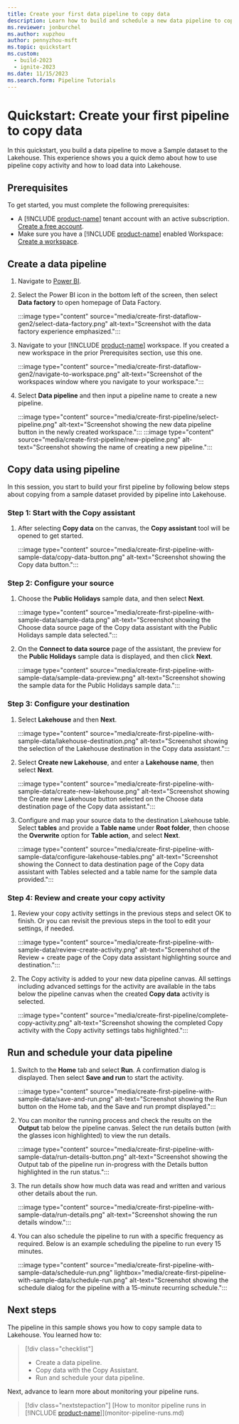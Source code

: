 ```yaml
---
title: Create your first data pipeline to copy data
description: Learn how to build and schedule a new data pipeline to copy sample data to a Lakehouse.
ms.reviewer: jonburchel
ms.author: xupzhou
author: pennyzhou-msft
ms.topic: quickstart
ms.custom:
  - build-2023
  - ignite-2023
ms.date: 11/15/2023
ms.search.form: Pipeline Tutorials
---
```


# Quickstart: Create your first pipeline to copy data

In this quickstart, you build a data pipeline to move a Sample dataset to the Lakehouse. This experience shows you a quick demo about how to use pipeline copy activity and how to load data into Lakehouse.

## Prerequisites

To get started, you must complete the following prerequisites:

- A [!INCLUDE [product-name](../includes/product-name.md)] tenant account with an active subscription. [Create a free account](https://azure.microsoft.com/free/).
- Make sure you have a [!INCLUDE [product-name](../includes/product-name.md)] enabled Workspace: [Create a workspace](../get-started/create-workspaces.md).

## Create a data pipeline

1. Navigate to [Power BI](https://app.powerbi.com/).
1. Select the Power BI icon in the bottom left of the screen, then select **Data factory** to open homepage of Data Factory.

   :::image type="content" source="media/create-first-dataflow-gen2/select-data-factory.png" alt-text="Screenshot with the data factory experience emphasized.":::

1. Navigate to your [!INCLUDE [product-name](../includes/product-name.md)] workspace. If you created a new workspace in the prior Prerequisites section, use this one.

   :::image type="content" source="media/create-first-dataflow-gen2/navigate-to-workspace.png" alt-text="Screenshot of the workspaces window where you navigate to your workspace.":::

1. Select **Data pipeline** and then input a pipeline name to create a new pipeline.

   :::image type="content" source="media/create-first-pipeline/select-pipeline.png" alt-text="Screenshot showing the new data pipeline button in the newly created workspace.":::
  :::image type="content" source="media/create-first-pipeline/new-pipeline.png" alt-text="Screenshot showing the name of creating a new pipeline.":::

## Copy data using pipeline

In this session, you start to build your first pipeline by following below steps about copying from a sample dataset provided by pipeline into Lakehouse.

### Step 1: Start with the Copy assistant

1. After selecting **Copy data** on the canvas,  the **Copy assistant** tool will be opened to get started.

   :::image type="content" source="media/create-first-pipeline-with-sample-data/copy-data-button.png" alt-text="Screenshot showing the Copy data button.":::

### Step 2: Configure your source

1. Choose the **Public Holidays** sample data, and then select **Next**.

   :::image type="content" source="media/create-first-pipeline-with-sample-data/sample-data.png" alt-text="Screenshot showing the Choose data source page of the Copy data assistant with the Public Holidays sample data selected.":::

1. On the **Connect to data source** page of the assistant, the preview for the **Public Holidays** sample data is displayed, and then click **Next**.

   :::image type="content" source="media/create-first-pipeline-with-sample-data/sample-data-preview.png" alt-text="Screenshot showing the sample data for the Public Holidays sample data.":::

### Step 3: Configure your destination

1. Select **Lakehouse** and then **Next**.

   :::image type="content" source="media/create-first-pipeline-with-sample-data/lakehouse-destination.png" alt-text="Screenshot showing the selection of the Lakehouse destination in the Copy data assistant.":::

1. Select **Create new Lakehouse**, and enter a **Lakehouse name**, then select **Next**.

   :::image type="content" source="media/create-first-pipeline-with-sample-data/create-new-lakehouse.png" alt-text="Screenshot showing the Create new Lakehouse button selected on the Choose data destination page of the Copy data assistant.":::

1. Configure and map your source data to the destination Lakehouse table. Select **tables** and provide a **Table name** under **Root folder**, then choose the **Overwrite** option for **Table action**, and select **Next**.

   :::image type="content" source="media/create-first-pipeline-with-sample-data/configure-lakehouse-tables.png" alt-text="Screenshot showing the Connect to data destination page of the Copy data assistant with Tables selected and a table name for the sample data provided.":::

### Step 4: Review and create your copy activity

1. Review your copy activity settings in the previous steps and select OK to finish. Or you can revisit the previous steps in the tool to edit your settings, if needed.

   :::image type="content" source="media/create-first-pipeline-with-sample-data/review-create-activity.png" alt-text="Screenshot of the Review + create page of the Copy data assistant highlighting source and destination.":::

1. The Copy activity is added to your new data pipeline canvas. All settings including advanced settings for the activity are available in the tabs below the pipeline canvas when the created **Copy data** activity is selected.

   :::image type="content" source="media/create-first-pipeline/complete-copy-activity.png" alt-text="Screenshot showing the completed Copy activity with the Copy activity settings tabs highlighted.":::

## Run and schedule your data pipeline

1. Switch to the **Home** tab and select **Run**. A confirmation dialog is displayed. Then select **Save and run** to start the activity.

   :::image type="content" source="media/create-first-pipeline-with-sample-data/save-and-run.png" alt-text="Screenshot showing the Run button on the Home tab, and the Save and run prompt displayed.":::

1. You can monitor the running process and check the results on the **Output** tab below the pipeline canvas.  Select the run details button (with the glasses icon highlighted) to view the run details.

   :::image type="content" source="media/create-first-pipeline-with-sample-data/run-details-button.png" alt-text="Screenshot showing the Output tab of the pipeline run in-progress with the Details button highlighted in the run status.":::

1. The run details show how much data was read and written and various other details about the run.

   :::image type="content" source="media/create-first-pipeline-with-sample-data/run-details.png" alt-text="Screenshot showing the run details window.":::

1. You can also schedule the pipeline to run with a specific frequency as required. Below is an example scheduling the pipeline to run every 15 minutes.

   :::image type="content" source="media/create-first-pipeline-with-sample-data/schedule-run.png" lightbox="media/create-first-pipeline-with-sample-data/schedule-run.png" alt-text="Screenshot showing the schedule dialog for the pipeline with a 15-minute recurring schedule.":::

## Next steps
The pipeline in this sample shows you how to copy sample data to Lakehouse.  You learned how to:

> [!div class="checklist"]
> - Create a data pipeline.
> - Copy data with the Copy Assistant.
> - Run and schedule your data pipeline.

Next, advance to learn more about monitoring your pipeline runs.

> [!div class="nextstepaction"]
> [How to monitor pipeline runs in [!INCLUDE [product-name](../includes/product-name.md)]](monitor-pipeline-runs.md)
